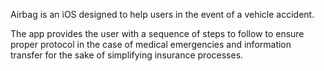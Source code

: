 Airbag is an iOS designed to help users in the event of a vehicle accident. 

The app provides the user with a sequence of steps to follow to ensure proper protocol in the case of medical emergencies and information transfer for the sake of simplifying insurance processes.

